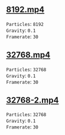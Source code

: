 ## [8192.mp4](./8192.mp4)

`Particles`: `8192`  
`Gravity`: `0.1`  
`Framerate`: `30`  

## [32768.mp4](./32768.mp4)

`Particles`: `32768`  
`Gravity`: `0.1`  
`Framerate`: `30`  

## [32768-2.mp4](./32768-2.mp4)

`Particles`: `32768`  
`Gravity`: `0.1`  
`Framerate`: `30`  

